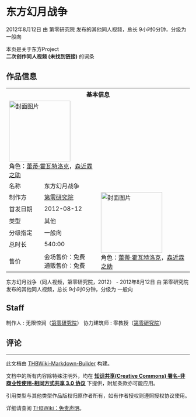 # 东方幻月战争

<!-- source html: G:\repos\THBWiki-Markdown-Builder\THBWikiMarkdown\Temp\main\3\35\ns0%3A%E4%B8%9C%E6%96%B9%E5%B9%BB%E6%9C%88%E6%88%98%E4%BA%89.html -->

2012年8月12日 由 第零研究院  发布的其他同人视频，总长 9小时0分钟，分级为 一般向

本页是关于东方Project  
 **二次创作同人视频 (未找到链接)** 的词条

## 作品信息

<table><tbody><tr><th colspan="3">基本信息</th></tr><tr><td class="cover-artwork-mobile" colspan="2"><a href="./文件-东方幻月战争封面.jpg.md" class="image" title="封面图片"><img alt="封面图片" src="https://upload.thwiki.cc/thumb/0/02/%E4%B8%9C%E6%96%B9%E5%B9%BB%E6%9C%88%E6%88%98%E4%BA%89%E5%B0%81%E9%9D%A2.jpg/168px-%E4%B8%9C%E6%96%B9%E5%B9%BB%E6%9C%88%E6%88%98%E4%BA%89%E5%B0%81%E9%9D%A2.jpg" decoding="async" loading="lazy" width="168" height="166" srcset="https://upload.thwiki.cc/thumb/0/02/%E4%B8%9C%E6%96%B9%E5%B9%BB%E6%9C%88%E6%88%98%E4%BA%89%E5%B0%81%E9%9D%A2.jpg/252px-%E4%B8%9C%E6%96%B9%E5%B9%BB%E6%9C%88%E6%88%98%E4%BA%89%E5%B0%81%E9%9D%A2.jpg 1.5x, https://upload.thwiki.cc/thumb/0/02/%E4%B8%9C%E6%96%B9%E5%B9%BB%E6%9C%88%E6%88%98%E4%BA%89%E5%B0%81%E9%9D%A2.jpg/336px-%E4%B8%9C%E6%96%B9%E5%B9%BB%E6%9C%88%E6%88%98%E4%BA%89%E5%B0%81%E9%9D%A2.jpg 2x" data-file-width="595" data-file-height="587"></a><div class="cover-char">角色：<a href="./蕾蒂·霍瓦特洛克.md" title="蕾蒂·霍瓦特洛克">蕾蒂·霍瓦特洛克</a>，<a href="./森近霖之助.md" title="森近霖之助">森近霖之助</a></div></td>
</tr><tr><td class="label">名称</td><td colspan="2"> 东方幻月战争 </td></tr><tr><td class="label">制作方</td><td><a href="./第零研究院.md" title="第零研究院">第零研究院</a></td><td class="cover-artwork" rowspan="6" style="min-width:168px;"><a href="./文件-东方幻月战争封面.jpg.md" class="image" title="封面图片"><img alt="封面图片" src="https://upload.thwiki.cc/thumb/0/02/%E4%B8%9C%E6%96%B9%E5%B9%BB%E6%9C%88%E6%88%98%E4%BA%89%E5%B0%81%E9%9D%A2.jpg/168px-%E4%B8%9C%E6%96%B9%E5%B9%BB%E6%9C%88%E6%88%98%E4%BA%89%E5%B0%81%E9%9D%A2.jpg" decoding="async" loading="lazy" width="168" height="166" srcset="https://upload.thwiki.cc/thumb/0/02/%E4%B8%9C%E6%96%B9%E5%B9%BB%E6%9C%88%E6%88%98%E4%BA%89%E5%B0%81%E9%9D%A2.jpg/252px-%E4%B8%9C%E6%96%B9%E5%B9%BB%E6%9C%88%E6%88%98%E4%BA%89%E5%B0%81%E9%9D%A2.jpg 1.5x, https://upload.thwiki.cc/thumb/0/02/%E4%B8%9C%E6%96%B9%E5%B9%BB%E6%9C%88%E6%88%98%E4%BA%89%E5%B0%81%E9%9D%A2.jpg/336px-%E4%B8%9C%E6%96%B9%E5%B9%BB%E6%9C%88%E6%88%98%E4%BA%89%E5%B0%81%E9%9D%A2.jpg 2x" data-file-width="595" data-file-height="587"></a><div class="cover-char">角色：<a href="./蕾蒂·霍瓦特洛克.md" title="蕾蒂·霍瓦特洛克">蕾蒂·霍瓦特洛克</a>，<a href="./森近霖之助.md" title="森近霖之助">森近霖之助</a></div></td>
</tr><tr><td class="label">首发日期</td><td>2012-08-12</td></tr><tr><td class="label">类型</td><td>其他</td></tr><tr><td class="label">分级指定</td><td>一般向</td></tr><tr><td class="label">总时长</td><td>540:00</td></tr><tr><td class="label">售价</td><td>会场售价：免费<br>通贩售价：免费</td></tr></tbody></table>

东方幻月战争（同人视频，第零研究院，2012） - 2012年8月12日 由 第零研究院  发布的其他同人视频，总长 9小时0分钟，分级为 一般向

## Staff
制作人
: 无限悾涧（[第零研究院](./第零研究院.md)）
协力建筑师
: 零教授（[第零研究院](./第零研究院.md)）


## 评论




---

此文档由 [THBWiki-Markdown-Builder](https://github.com/Delsin-Yu/THBWiki-Markdown-Builder) 构建。

文档中的所有内容除特殊注明外，均在 [**知识共享(Creative Commons) 署名-非商业性使用-相同方式共享 3.0 协议**](https://creativecommons.org/licenses/by-sa/3.0/deed.zh-hans) 下提供，附加条款亦可能应用。

引用类型与其他类型作品版权归原作者所有，如有作者授权则遵照授权协议使用。

详细请查阅 [THBWiki：免责声明](https://thbwiki.cc/THBWiki:%E5%85%8D%E8%B4%A3%E5%A3%B0%E6%98%8E)。

